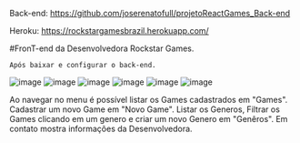 Back-end: https://github.com/joserenatofull/projetoReactGames_Back-end

Heroku: https://rockstargamesbrazil.herokuapp.com/


#FronT-end da Desenvolvedora Rockstar Games.

`Após baixar e configurar o back-end.`

![image](https://user-images.githubusercontent.com/78097492/135897618-a6b461cd-371f-434f-93a1-3cd331c70c9b.png)
![image](https://user-images.githubusercontent.com/78097492/135897700-6e58ee9b-476f-4681-a833-df140c152260.png)
![image](https://user-images.githubusercontent.com/78097492/135897744-1c30ae68-392b-412e-a8b0-690600ad9f53.png)
![image](https://user-images.githubusercontent.com/78097492/135897770-c51b80f9-8b1d-4c62-9ba7-88a026763dad.png)
![image](https://user-images.githubusercontent.com/78097492/135898039-3c9cd2e0-308d-418a-98b6-eb3f3e315d86.png)
![image](https://user-images.githubusercontent.com/78097492/135898061-29b99f95-6452-4319-b467-3e0d437476e6.png)


Ao navegar no menu é possível listar os Games cadastrados em "Games".
Cadastrar um novo Game em "Novo Game".
Listar os Generos, Filtrar os Games clicando em um genero e criar um novo Genero em "Genêros".
Em contato mostra informações da Desenvolvedora.
